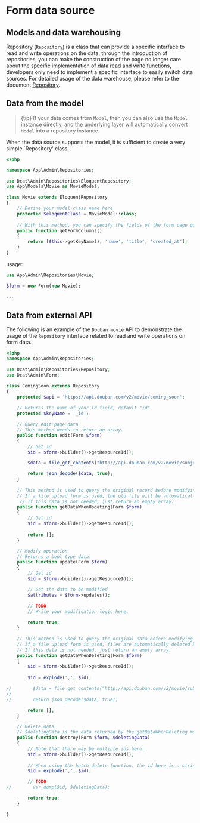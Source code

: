 # Form data source

## Models and data warehousing


Repository (`Repository`) is a class that can provide a specific interface to read and write operations on the data, through the introduction of repositories, you can make the construction of the page no longer care about the specific implementation of data read and write functions, developers only need to implement a specific interface to easily switch data sources. For detailed usage of the data warehouse, please refer to the document [Repository](model-repository.md).

## Data from the model

> {tip} If your data comes from `Model`, then you can also use the `Model` instance directly, and the underlying layer will automatically convert `Model` into a repository instance.



When the data source supports the model, it is sufficient to create a very simple `Repository' class.


```php
<?php

namespace App\Admin\Repositories;

use Dcat\Admin\Repositories\EloquentRepository;
use App\Models\Movie as MovieModel;

class Movie extends EloquentRepository
{
    // Define your model class name here
    protected $eloquentClass = MovieModel::class;
    
    // With this method, you can specify the fields of the form page query, default "*"
    public function getFormColumns()
    {
        return [$this->getKeyName(), 'name', 'title', 'created_at'];
    }
}
```
usage:
```php
use App\Admin\Repositories\Movie;

$form = new Form(new Movie);

...
```

## Data from external API

The following is an example of the `Douban movie` API to demonstrate the usage of the `Repository` interface related to read and write operations on form data.

```php
<?php
namespace App\Admin\Repositories;

use Dcat\Admin\Repositories\Repository;
use Dcat\Admin\Form;

class ComingSoon extends Repository
{
    protected $api = 'https://api.douban.com/v2/movie/coming_soon';
    
    // Returns the name of your id field, default "id"
    protected $keyName = '_id';

    // Query edit page data
    // This method needs to return an array.
    public function edit(Form $form)
    {
        // Get id
        $id = $form->builder()->getResourceId();

        $data = file_get_contents("http://api.douban.com/v2/movie/subject/$id");

        return json_decode($data, true);
    }
    
    // This method is used to query the original record before modifying the data.
    // If a file upload form is used, the old file will be automatically deleted based on this original record when the file is changed.
     // If this data is not needed, just return an empty array.
    public function getDataWhenUpdating(Form $form)
    {
        // Get id
        $id = $form->builder()->getResourceId();
        
        return [];
    }

    // Modify operation
    // Returns a bool type data.
    public function update(Form $form)
    {
        // Get id
        $id = $form->builder()->getResourceId();

        // Get the data to be modified
        $attributes = $form->updates();

        // TODO
        // Write your modification logic here.
        
        return true;
    }

    // This method is used to query the original data before modifying it.
    // If a file upload form is used, files are automatically deleted based on this data.
    // If this data is not needed, just return an empty array.
    public function getDataWhenDeleting(Form $form)
    {
        $id = $form->builder()->getResourceId();
        
        $id = explode(',', $id);

//        $data = file_get_contents("http://api.douban.com/v2/movie/subject/$id");
//
//        return json_decode($data, true);

        return [];
    }

    // Delete data
    // $deletingData is the data returned by the getDataWhenDeleting method.
    public function destroy(Form $form, $deletingData)
    {
        // Note that there may be multiple ids here.
        $id = $form->builder()->getResourceId();
        
        // When using the batch delete function, the id here is a string separated by ",".
        $id = explode(',', $id);

        // TODO
//        var_dump($id, $deletingData);

        return true;
    }

}
```



